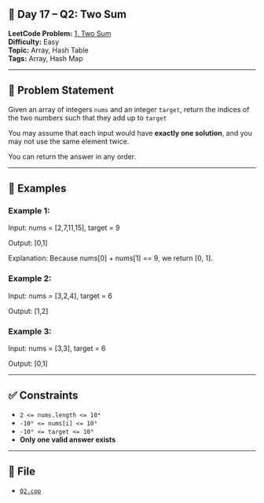## 🧩 **Day 17 – Q2: Two Sum**

**LeetCode Problem:** [1. Two Sum](https://leetcode.com/problems/two-sum)  
**Difficulty:** Easy  
**Topic:** Array, Hash Table  
**Tags:** Array, Hash Map

---

## 📄 Problem Statement

Given an array of integers `nums` and an integer `target`, return the indices of the two numbers such that they add up to `target`

You may assume that each input would have **exactly one solution**, and you may not use the same element twice.

You can return the answer in any order.

---

## 🧠 Examples

### Example 1:

Input: nums = [2,7,11,15], target = 9

Output: [0,1]

Explanation: Because nums[0] + nums[1] == 9, we return [0, 1].

### Example 2:

Input: nums = [3,2,4], target = 6

Output: [1,2]

### Example 3:

Input: nums = [3,3], target = 6

Output: [0,1]

---

## ✅ Constraints

- `2 <= nums.length <= 10⁴`
- `-10⁹ <= nums[i] <= 10⁹`
- `-10⁹ <= target <= 10⁹`
- **Only one valid answer exists**

---

## 📁 File

- [`Q2.cpp`](./Q2.cpp)
